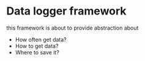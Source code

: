 # Data logger framework
this framework is about to provide abstraction about 
- How often get data?
- How to get data?
- Where to save it?

